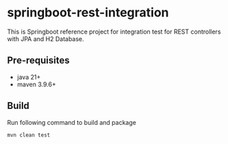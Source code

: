 # springboot-rest-integration

This is Springboot reference project for integration test for REST controllers with JPA and H2 Database.

## Pre-requisites
- java 21+
- maven 3.9.6+

## Build
Run following command to build and package
```
mvn clean test
```